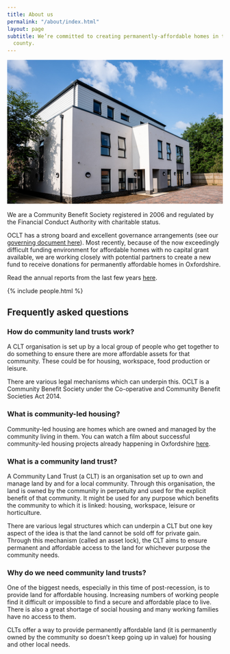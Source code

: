 ```yaml
---
title: About us
permalink: "/about/index.html"
layout: page
subtitle: We’re committed to creating permanently-affordable homes in the city and
  county.
---
```


![](/uploads/crofts-court-front-july-23.jpg)

We are a Community Benefit Society registered in 2006 and regulated by the Financial Conduct Authority with charitable status.

OCLT has a strong board and excellent governance arrangements (see our [governing document here](/uploads/Current%20rules.pdf)). Most recently, because of the now exceedingly difficult funding environment for affordable homes with no capital grant available, we are working closely with potential partners to create a new fund to receive donations for permanently affordable homes in Oxfordshire.

Read the annual reports from the last few years [here](https://www.oclt.org.uk/annual-reports/).

{% include people.html %}

## Frequently asked questions

### How do community land trusts work?

A CLT organisation is set up by a local group of people who get together to do something to ensure there are more affordable assets for that community. These could be for housing, workspace, food production or leisure.

There are various legal mechanisms which can underpin this. OCLT is a Community Benefit Society under the Co-operative and Community Benefit Societies Act 2014.

### What is community-led housing?

Community-led housing are homes which are owned and managed by the community living in them. You can watch a film about successful community-led housing projects already happening in Oxfordshire [here](https://www.facebook.com/oxfordshireclt/videos/294157551678628/?__xts__%5C[0%5C]=68.ARCVGwuz0kO80pq2ANtYlAGIIc1QrAppDIkYViUVeJ96Zl0AjAIjAn8vjisPQ6dYcru4QHhrUciARphOW6bQVsqW5b6uSNoTk9-fNG4TLX6_BCE_Fjx-INoOSR7Q_ztmjNDgyOZcUu8hY405qqNz3edeH0OJX6FaektScXN-SWkovfB6RDkyX2zrVkq-T1tEvv8Kmcm3fEgbwPSCagiO0Yf1cBSx3oVrTOtvSeD3spf8le0WeyzAZes3xyYdatk33ex16B9YFgSP-9j7sjxmnsDPI1qhcS86UKNjWnF9WxsK3U_cziKvMeDTEMK1Xr9JugcYqQfhZnO6am6dsOa3_s2kEcTkeL-CHfYFAg&__tn__=-R).

### What is a community land trust?

A Community Land Trust (a CLT) is an organisation set up to own and manage land by and for a local community. Through this organisation, the land is owned by the community in perpetuity and used for the explicit benefit of that community. It might be used for any purpose which benefits the community to which it is linked: housing, workspace, leisure or horticulture.

There are various legal structures which can underpin a CLT but one key aspect of the idea is that the land cannot be sold off for private gain. Through this mechanism (called an asset lock), the CLT aims to ensure permanent and affordable access to the land for whichever purpose the community needs.

### Why do we need community land trusts?

One of the biggest needs, especially in this time of post-recession, is to provide land for affordable housing. Increasing numbers of working people find it difficult or impossible to find a secure and affordable place to live. There is also a great shortage of social housing and many working families have no access to them.

CLTs offer a way to provide permanently affordable land (it is permanently owned by the community so doesn’t keep going up in value) for housing and other local needs.